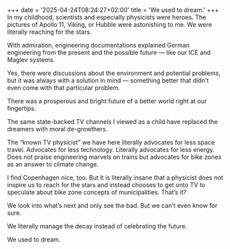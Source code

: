 +++
date = '2025-04-24T08:24:27+02:00'
title = 'We used to dream.'
+++
In my childhood, scientists and especially physicists were heroes. The pictures of Apollo 11, Viking, or Hubble were astonishing to me. We were literally reaching for the stars.

With admiration, engineering documentations explained German engineering from the present and the possible future — like our ICE and Maglev systems.

Yes, there were discussions about the environment and potential problems, but it was always with a solution in mind — something better that didn’t even come with that particular problem.

There was a prosperous and bright future of a better world right at our fingertips.

The same state-backed TV channels I viewed as a child have replaced the dreamers with moral de-growthers.

The “known TV physicist” we have here literally advocates for less space travel. Advocates for less technology. Literally advocates for less energy. Does not praise engineering marvels on trains but advocates for bike zones as an answer to climate change.

I find Copenhagen nice, too. But it is literally insane that a physicist does not inspire us to reach for the stars and instead chooses to get onto TV to speculate about bike zone concepts of municipalities. That’s it?

We look into what’s next and only see the bad. But we can’t even know for sure.

We literally manage the decay instead of celebrating the future.

We used to dream.
